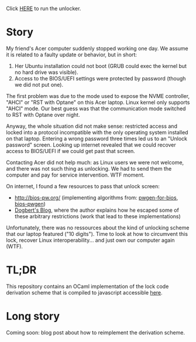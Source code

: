 Click [HERE](https://let-def.github.io/insydious) to run the unlocker.

# Story

My friend's Acer computer suddenly stopped working one day. We assume it is related to a faulty update or behavior, but in short:

1. Her Ubuntu installation could not boot (GRUB could exec the kernel but no hard drive was visible).
2. Access to the BIOS/UEFI settings were protected by password (though we did not put one).

The first problem was due to the mode used to expose the NVME controller, "AHCI" or "RST with Optane" on this Acer laptop. Linux kernel only supports "AHCI" mode. Our best guess was that the communication mode switched to RST with Optane over night.

Anyway, the whole situation did not make sense: restricted access and locked into a protocol incompatible with the only operating system installed on that laptop. Entering a wrong password three times led us to an "Unlock password" screen. Looking up internet revealed that we could recover access to BIOS/UEFI if we could get past that screen.

Contacting Acer did not help much: as Linux users we were not welcome, and there was not such thing as unlocking. We had to send them the computer and pay for service intervention. WTF moment.

On internet, I found a few resources to pass that unlock screen:

- http://bios-pw.org/ (implementing algorithms from: [pwgen-for-bios](https://github.com/bacher09/pwgen-for-bios/issues), [bios-pwgen](https://github.com/dogbert/bios-pwgen))
- [Dogbert's Blog](https://dogber1.blogspot.com/), where the author explains how he escaped some of these arbitrary restrictions (work that lead to these implementations)

Unfortunately, there was no ressources about the kind of unlocking scheme that our laptop featured ("10 digits"). Time to look at how to circumvent this lock, recover Linux interoperability... and just own our computer again (WTF).

# TL;DR

This repository contains an OCaml implementation of the lock code derivation scheme that is compiled to javascript accessible [here](https://let-def.github.io/insydious).

# Long story

Coming soon: blog post about how to reimplement the derivation scheme.
